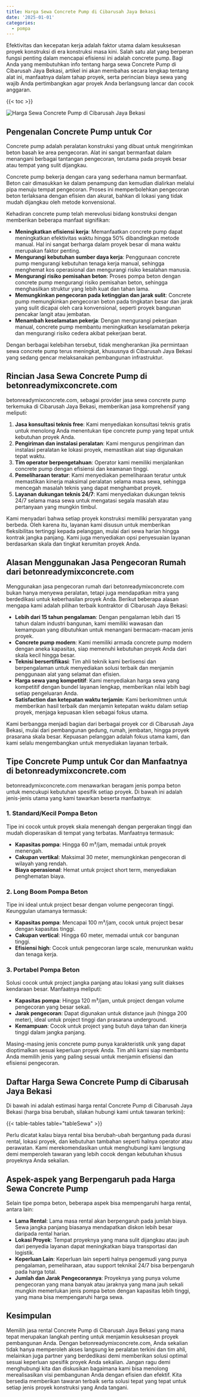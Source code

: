 ```yaml
---
title: Harga Sewa Concrete Pump di Cibarusah Jaya Bekasi
date: '2025-01-01'
categories:
  - pompa
---
```


Efektivitas dan kecepatan kerja adalah faktor utama dalam kesuksesan proyek konstruksi di era konstruksi masa kini. Salah satu alat yang berperan fungsi penting dalam mencapai efisiensi ini adalah concrete pump. Bagi Anda yang membutuhkan info tentang harga sewa Concrete Pump di Cibarusah Jaya Bekasi, artikel ini akan membahas secara lengkap tentang alat ini, manfaatnya dalam tahap proyek, serta perincian biaya sewa yang wajib Anda pertimbangkan agar proyek Anda berlangsung lancar dan cocok anggaran.

{{< toc >}}

![Harga Sewa Concrete Pump di Cibarusah Jaya Bekasi](https://betoncor8.github.io/pump/concrete-pump%20(9).png)

## Pengenalan Concrete Pump untuk Cor

Concrete pump adalah peralatan konstruksi yang dibuat untuk mengirimkan beton basah ke area pengecoran. Alat ini sangat bermanfaat dalam menangani berbagai tantangan pengecoran, terutama pada proyek besar atau tempat yang sulit dijangkau.

Concrete pump bekerja dengan cara yang sederhana namun bermanfaat. Beton cair dimasukkan ke dalam penampung dan kemudian dialirkan melalui pipa menuju tempat pengecoran. Proses ini memperbolehkan pengecoran beton terlaksana dengan efisien dan akurat, bahkan di lokasi yang tidak mudah dijangkau oleh metode konvensional.

Kehadiran concrete pump telah merevolusi bidang konstruksi dengan memberikan beberapa manfaat signifikan:

- **Meningkatkan efisiensi kerja**: Memanfaatkan concrete pump dapat meningkatkan efektivitas waktu hingga 50% dibandingkan metode manual. Hal ini sangat berharga dalam proyek besar di mana waktu merupakan faktor penting.
- **Mengurangi kebutuhan sumber daya kerja**: Penggunaan concrete pump mengurangi kebutuhan tenaga kerja manual, sehingga menghemat kos operasional dan mengurangi risiko kesalahan manusia.
- **Mengurangi risiko pemisahan beton**: Proses pompa beton dengan concrete pump mengurangi risiko pemisahan beton, sehingga menghasilkan struktur yang lebih kuat dan tahan lama.
- **Memungkinkan pengecoran pada ketinggian dan jarak sulit**: Concrete pump memungkinkan pengecoran beton pada tingkatan besar dan jarak yang sulit dicapai oleh cara konvensional, seperti proyek bangunan pencakar langit atau jembatan.
- **Menambah keselamatan pekerja**: Dengan mengurangi pekerjaan manual, concrete pump membantu meningkatkan keselamatan pekerja dan mengurangi risiko cedera akibat pekerjaan berat.

Dengan berbagai kelebihan tersebut, tidak mengherankan jika permintaan sewa concrete pump terus meningkat, khususnya di Cibarusah Jaya Bekasi yang sedang gencar melaksanakan pembangunan infrastruktur.

## Rincian Jasa Sewa Concrete Pump di betonreadymixconcrete.com

betonreadymixconcrete.com, sebagai provider jasa sewa concrete pump terkemuka di Cibarusah Jaya Bekasi, memberikan jasa komprehensif yang meliputi:

1. **Jasa konsultasi teknis free**: Kami menyediakan konsultasi teknis gratis untuk menolong Anda menentukan tipe concrete pump yang tepat untuk kebutuhan proyek Anda.
2. **Pengiriman dan instalasi peralatan**: Kami mengurus pengiriman dan instalasi peralatan ke lokasi proyek, memastikan alat siap digunakan tepat waktu.
3. **Tim operator berpengetahuan**: Operator kami memiliki menjalankan concrete pump dengan efisiensi dan keamanan tinggi.
4. **Pemeliharaan teratur**: Kami menyediakan pemeliharaan teratur untuk memastikan kinerja maksimal peralatan selama masa sewa, sehingga mencegah masalah teknis yang dapat menghambat proyek.
5. **Layanan dukungan teknis 24/7**: Kami menyediakan dukungan teknis 24/7 selama masa sewa untuk mengatasi segala masalah atau pertanyaan yang mungkin timbul.

Kami menyadari bahwa setiap proyek konstruksi memiliki persyaratan yang berbeda. Oleh karena itu, layanan kami disusun untuk memberikan fleksibilitas tertinggi kepada pelanggan, mulai dari sewa harian hingga kontrak jangka panjang. Kami juga menyediakan opsi penyesuaian layanan berdasarkan skala dan tingkat kerumitan proyek Anda.

## Alasan Menggunakan Jasa Pengecoran Rumah dari betonreadymixconcrete.com

Menggunakan jasa pengecoran rumah dari betonreadymixconcrete.com bukan hanya menyewa peralatan, tetapi juga mendapatkan mitra yang berdedikasi untuk keberhasilan proyek Anda. Berikut beberapa alasan mengapa kami adalah pilihan terbaik kontraktor di Cibarusah Jaya Bekasi:

- **Lebih dari 15 tahun pengalaman**: Dengan pengalaman lebih dari 15 tahun dalam industri bangunan, kami memiliki wawasan dan kemampuan yang dibutuhkan untuk menangani bermacam-macam jenis proyek.
- **Concrete pump modern**: Kami memiliki armada concrete pump modern dengan aneka kapasitas, siap memenuhi kebutuhan proyek Anda dari skala kecil hingga besar.
- **Teknisi bersertifikasi**: Tim ahli teknik kami berlisensi dan berpengalaman untuk menyediakan solusi terbaik dan menjamin penggunaan alat yang selamat dan efisien.
- **Harga sewa yang kompetitif**: Kami menyediakan harga sewa yang kompetitif dengan bundel layanan lengkap, memberikan nilai lebih bagi setiap pengeluaran Anda.
- **Satisfaction dan ketepatan waktu terjamin**: Kami berkomitmen untuk memberikan hasil terbaik dan menjamin ketepatan waktu dalam setiap proyek, menjaga kepuasan klien sebagai fokus utama.

Kami berbangga menjadi bagian dari berbagai proyek cor di Cibarusah Jaya Bekasi, mulai dari pembangunan gedung, rumah, jembatan, hingga proyek prasarana skala besar. Kepuasan pelanggan adalah fokus utama kami, dan kami selalu mengembangkan untuk menyediakan layanan terbaik.

## Tipe Concrete Pump untuk Cor dan Manfaatnya di betonreadymixconcrete.com

betonreadymixconcrete.com menawarkan beragam jenis pompa beton untuk mencukupi kebutuhan spesifik setiap proyek. Di bawah ini adalah jenis-jenis utama yang kami tawarkan beserta manfaatnya:

### 1\. Standard/Kecil Pompa Beton

Tipe ini cocok untuk proyek skala menengah dengan pergerakan tinggi dan mudah dioperasikan di tempat yang terbatas. Manfaatnya termasuk:

- **Kapasitas pompa**: Hingga 60 m³/jam, memadai untuk proyek menengah.
- **Cakupan vertikal**: Maksimal 30 meter, memungkinkan pengecoran di wilayah yang rendah.
- **Biaya operasional**: Hemat untuk project short term, menyediakan penghematan biaya.

### 2\. Long Boom Pompa Beton

Tipe ini ideal untuk project besar dengan volume pengecoran tinggi. Keunggulan utamanya termasuk:

- **Kapasitas pompa**: Mencapai 100 m³/jam, cocok untuk project besar dengan kapasitas tinggi.
- **Cakupan vertical**: Hingga 60 meter, memadai untuk cor bangunan tinggi.
- **Efisiensi high**: Cocok untuk pengecoran large scale, menurunkan waktu dan tenaga kerja.

### 3\. Portabel Pompa Beton

Solusi cocok untuk project jangka panjang atau lokasi yang sulit diakses kendaraan besar. Manfaatnya meliputi:

- **Kapasitas pompa**: Hingga 120 m³/jam, untuk project dengan volume pengecoran yang besar sekali.
- **Jarak pengecoran**: Dapat digunakan untuk distance jauh (hingga 200 meter), ideal untuk project tinggi dan prasarana underground.
- **Kemampuan**: Cocok untuk project yang butuh daya tahan dan kinerja tinggi dalam jangka panjang.

Masing-masing jenis concrete pump punya karakteristik unik yang dapat dioptimalkan sesuai keperluan proyek Anda. Tim ahli kami siap membantu Anda memilih jenis yang paling sesuai untuk menjamin efisiensi dan efisiensi pengecoran.

## Daftar Harga Sewa Concrete Pump di Cibarusah Jaya Bekasi

Di bawah ini adalah estimasi harga rental Concrete Pump di Cibarusah Jaya Bekasi (harga bisa berubah, silakan hubungi kami untuk tawaran terkini):

{{< table-tables table="tableSewa" >}}

Perlu dicatat kalau biaya rental bisa berubah-ubah bergantung pada durasi rental, lokasi proyek, dan kebutuhan tambahan seperti halnya operator atau perawatan. Kami merekomendasikan untuk menghubungi kami langsung demi memperoleh tawaran yang lebih cocok dengan kebutuhan khusus proyeknya Anda sekalian.

## Aspek-aspek yang Berpengaruh pada Harga Sewa Concrete Pump

Selain tipe pompa beton, beberapa aspek bisa mempengaruhi harga rental, antara lain:

- **Lama Rental**: Lama masa rental akan berpengaruh pada jumlah biaya. Sewa jangka panjang biasanya mendapatkan diskon lebih besar daripada rental harian.
- **Lokasi Proyek**: Tempat proyeknya yang mana sulit dijangkau atau jauh dari penyedia layanan dapat meningkatkan biaya transportasi dan logistik.
- **Keperluan Lain**: Keperluan lain seperti halnya pengemudi yang punya pengalaman, pemeliharaan, atau support teknikal 24/7 bisa berpengaruh pada harga total.
- **Jumlah dan Jarak Pengecorannya**: Proyeknya yang punya volume pengecoran yang mana banyak atau jaraknya yang mana jauh sekali mungkin memerlukan jenis pompa beton dengan kapasitas lebih tinggi, yang mana bisa mempengaruhi harga sewa.

## Kesimpulan

Memilih jasa rental Concrete Pump di Cibarusah Jaya Bekasi yang mana tepat merupakan langkah penting untuk menjamin kesuksesan proyek pembangunan Anda. Dengan betonreadymixconcrete.com, Anda sekalian tidak hanya memperoleh akses langsung ke peralatan terkini dan tim ahli, melainkan juga partner yang berdedikasi demi memberikan solusi optimal sesuai keperluan spesifik proyek Anda sekalian. Jangan ragu demi menghubungi kita dan diskusikan bagaimana kami bisa menolong merealisasikan visi pembangunan Anda dengan efisien dan efektif. Kita bersedia memberikan tawaran terbaik serta solusi tepat yang tepat untuk setiap jenis proyek konstruksi yang Anda tangani.
